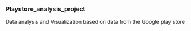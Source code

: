 ### Playstore_analysis_project
Data analysis and Visualization based on data from the Google play store

